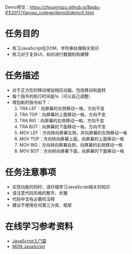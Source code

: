 Demo预览：https://zhouxingzu.github.io/Baidu-IFE2017/Yaoyao_college/demo5/demo5.html
# 任务目的
* 练习JavaScript在DOM、字符串处理相关知识
* 练习对于复杂UI，如何进行数据机构建模

# 任务描述
* 对于正方形的移动增加相应动画，包括移动和旋转
* 每个指令的执行时间是1s（可以自己调整）
* 增加新的指令如下：
    1. TRA LEF：向屏幕的左侧移动一格，方向不变
    2. TRA TOP：向屏幕的上面移动一格，方向不变
    3. TRA RIG：向屏幕的右侧移动一格，方向不变
    4. TRA BOT：向屏幕的下面移动一格，方向不变
    5. MOV LEF：方向转向屏幕左侧，并向屏幕的左侧移动一格
    6. MOV TOP：方向转向屏幕上面，向屏幕的上面移动一格
    7. MOV RIG：方向转向屏幕右侧，向屏幕的右侧移动一格
    8. MOV BOT：方向转向屏幕下面，向屏幕的下面移动一格
    
# 任务注意事项
* 实现功能的同时，请仔细学习JavaScript相关的知识
* 请注意代码风格的整齐、优雅
* 代码中含有必要的注释
* 建议不使用任何第三方库、框架

# 在线学习参考资料
* [JavaScript入门篇](http://www.imooc.com/learn/36)
* [MDN JavaScript](https://developer.mozilla.org/zh-CN/docs/Web/JavaScript)
